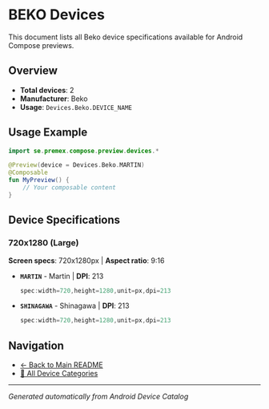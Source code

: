 # BEKO Devices

This document lists all Beko device specifications available for Android Compose previews.

## Overview

- **Total devices**: 2
- **Manufacturer**: Beko
- **Usage**: `Devices.Beko.DEVICE_NAME`

## Usage Example

```kotlin
import se.premex.compose.preview.devices.*

@Preview(device = Devices.Beko.MARTIN)
@Composable
fun MyPreview() {
    // Your composable content
}
```

## Device Specifications

### 720x1280 (Large)

**Screen specs**: 720x1280px | **Aspect ratio**: 9:16

- **`MARTIN`** - Martin | **DPI**: 213
  ```kotlin
  spec:width=720,height=1280,unit=px,dpi=213
  ```

- **`SHINAGAWA`** - Shinagawa | **DPI**: 213
  ```kotlin
  spec:width=720,height=1280,unit=px,dpi=213
  ```

## Navigation

- [← Back to Main README](../../README.md)
- [📱 All Device Categories](../README.md)

---
*Generated automatically from Android Device Catalog*
